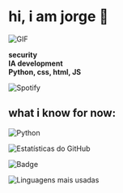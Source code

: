 # hi, i am jorge 👋  

![GIF](https://i.gifer.com/53FX.gif)  

**security**  
**IA development**  
**Python, css, html, JS**  

![Spotify](https://novatorem.vercel.app/api/spotify)
 
## what i know for now:
![Python](https://img.shields.io/badge/Python-3776AB?style=for-the-badge&logo=python&logoColor=white)

![Estatísticas do GitHub](https://github-readme-stats.vercel.app/api?username=jorji1&show_icons=true&theme=dark&animate=true)

![Badge](https://img.shields.io/badge/Dynamic-Animated-brightgreen?style=for-the-badge&logo=github&logoColor=white)

![Linguagens mais usadas](https://github-readme-stats.vercel.app/api/top-langs/?username=jorji1&layout=compact&theme=dark&animate=true)



